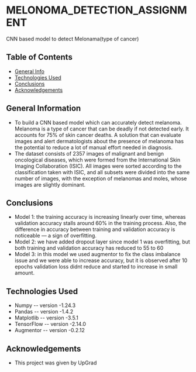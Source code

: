# MELONOMA_DETECTION_ASSIGNMENT
CNN based model to detect Melonama(type of cancer)

## Table of Contents
* [General Info](#general-information)
* [Technologies Used](#technologies-used)
* [Conclusions](#conclusions)
* [Acknowledgements](#acknowledgements)

<!-- You can include any other section that is pertinent to your problem -->

## General Information
- To build a CNN based model which can accurately detect melanoma. Melanoma is a type of cancer that can be deadly if not detected early. It accounts for 75% of skin cancer deaths. A solution that can evaluate images and alert dermatologists about the presence of melanoma has the potential to reduce a lot of manual effort needed in diagnosis.
- The dataset consists of 2357 images of malignant and benign oncological diseases, which were formed from the International Skin Imaging Collaboration (ISIC). All images were sorted according to the classification taken with ISIC, and all subsets were divided into the same number of images, with the exception of melanomas and moles, whose images are slightly dominant.

<!-- You don't have to answer all the questions - just the ones relevant to your project. -->

## Conclusions
- Model 1: the training accuracy is increasing linearly over time, whereas validation accuracy stalls around 60% in the training process. Also, the difference in accuracy between training and validation accuracy is noticeable — a sign of overfitting.
- Model 2: we have added dropout layer since model 1 was overfitting, but both training and validation accuracy has reduced to 55 to 60 
- Model 3: in this model we used augmentor to fix the class imbalance issue and we were able to increase accuracy, but it is observed after 10 epochs validation loss didnt reduce and started to increase in small amount.

<!-- You don't have to answer all the questions - just the ones relevant to your project. -->

## Technologies Used
- Numpy -- version -1.24.3
- Pandas -- version -1.4.2
- Matplotlib -- version -3.5.1
- TensorFlow -- version -2.14.0
- Augmentor -- version -0.2.12


<!-- As the libraries versions keep on changing, it is recommended to mention the version of library used in this project -->

## Acknowledgements

- This project was given by UpGrad

